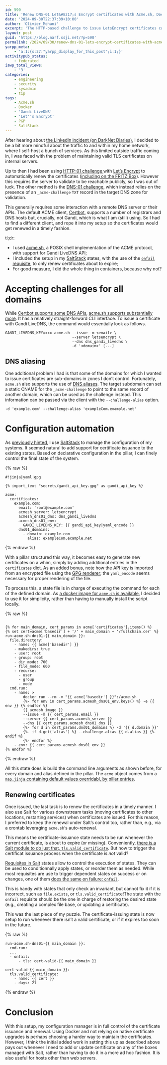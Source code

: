 ```yaml
---
id: 590
title: 'Renew DNS-01 Let&#8217;s Encrypt certificates with Acme.sh, Docker, SaltStack and Gandi LiveDNS'
date: '2024-09-30T22:37:39+10:00'
author: 'Olivier Mehani'
excerpt: 'The HTTP-based challenge to issue LetsEncrypt certificates can''t be used for internal or non-HTTP servers. This post describes the use of acme.sh in Docker to issue and renew certificates over DNS via SaltStack.'
layout: post
guid: 'https://blog.narf.ssji.net/?p=590'
permalink: /2024/09/30/renew-dns-01-lets-encrypt-certificates-with-acme-sh-docker-saltstack-and-gandi-livedns/
yarpp_meta:
    - 'a:1:{s:27:"yarpp_display_for_this_post";i:1;}'
activitypub_status:
    - federated
iawp_total_views:
    - '3'
categories:
    - engineering
    - security
    - sysadmin
    - tip
tags:
    - Acme.sh
    - Docker
    - 'Gandi LiveDNS'
    - 'Let''s Encrypt'
    - PGP
    - SaltStack
---
```


After hearing about [the LinkedIn incident (on DarkNet Diaries)](https://darknetdiaries.com/episode/86/), I decided to be a bit more mindful about the traffic to and within my home network, where I self-host a bunch of services. As this limited outside traffic coming in, I was faced with the problem of maintaining valid TLS certificates on internal servers.

Up to then I had been using [HTTP-01 challenge ](https://letsencrypt.org/docs/challenge-types/#http-01-challenge)with [Let’s Encrypt](https://letsencrypt.org/) to automatically renew the certificates ([including on the FRITZ!Box](https://blog.narf.ssji.net/2017/07/17/using-lets-encrypt-certificates-with-a-fritzbox/ "Using Let’s Encrypt certificates with a FRITZ!Box")). However this requires the server to validate to be reachable publicly, so I was out of luck. The other method is the [DNS-01 challenge](https://letsencrypt.org/docs/challenge-types/#dns-01-challenge), which instead relies on the presence of an `_acme-challenge` `TXT` record in the target DNS zone for validation.

This generally requires some interaction with a remote DNS server or their APIs. The default ACME client, [Certbot](https://certbot.eff.org/), supports a number of registrars and DNS hosts but, crucially, not Gandi, which is what I am (still) using. So I had to find a different client, and rope it into my setup so the certificates would get renewed in a timely fashion.

tl;dr:

- I used [acme.sh](https://github.com/acmesh-official/acme.sh), a POSIX shell implementation of the ACME protocol, with support for Gandi LiveDNS API;
- I included the setup in my [SaltStack](https://saltproject.io/) states, with the use of the [`onfail` requisite](https://docs.saltproject.io/en/latest/ref/states/requisites.html#onfail), to only renew certificates about to expire;
- For good measure, I did the whole thing in containers, because why not?

# Accepting challenges for all domains

While [Certbot supports some DNS APIs](https://github.com/certbot/certbot), [acme.sh supports substantially more](https://github.com/acmesh-official/acme.sh/tree/master/dnsapi). It has a relatively straight-forward CLI interface. To issue a certificate with Gandi LiveDNS, the command would essentially look as follows.

```
GANDI_LIVEDNS_KEY=xxx acme.sh --issue -m <email> \
                              --server letsencrypt \
                              --dns dns_gandi_livedns \
                              -d '<domain>' [...]
```

## DNS aliasing

One additional problem I had is that some of the domains for which I wanted to issue certificates are sub-domains in zones I don’t control. Fortunately, `acme.sh` also supports the use of [DNS aliases](https://github.com/acmesh-official/acme.sh/wiki/DNS-alias-mode). The target subdomain can set a static CNAME for the `_acme-challenge` to point to the same record of another domain, which can be used as the challenge instead. This information can be passed via the client with the `--challenge-alias` option.

```
-d 'example.com' --challenge-alias 'exampleCom.example.net'
```

# Configuration automation

As [previously hinted](https://blog.narf.ssji.net/2023/12/28/saltstack-maps-as-objects/ "SaltStack maps as objects"), I use [SaltStack](https://saltproject.io/) to manage the configuration of my systems. It seemed natural to add support for certificate issuance to the existing states. Based on declarative configuration in the pillar, I can finely control the final state of the system.

{% raw %}
```
#!jinja|yaml|gpg

{% import_text "secrets/gandi_api_key.gpg" as gandi_api_key %}

acme:
  certificates:
    example.com:
      email: 'root@example.com'
      acmesh_server: letsencrypt
      acmesh_dns01_dns: dns_gandi_livedns
      acmesh_dns01_env:
        GANDI_LIVEDNS_KEY: {{ gandi_api_key|yaml_encode }}
      dns01_domains:
        - domain: example.com
          alias: exampleCom.example.net
```
{% endraw %}

With a pillar structured this way, it becomes easy to generate new certificates on a whim, simply by adding additional entries in the `certificates` dict. As an added bonus, note how the API key is imported from an encrypted file using the [GPG renderer](https://docs.saltproject.io/en/latest/ref/renderers/all/salt.renderers.gpg.html); the `yaml_encode` seems necessary for proper rendering of the file.

To process this, a state file is in charge of executing the command for each of the defined domain. As [a docker image for `acme.sh` is available](https://hub.docker.com/r/neilpang/acme.sh), I decided to use it for simplicity, rather than having to manually install the script locally.

{% raw %}
```
 
{% for main_domain, cert_params in acme['certificates'].items() %}
{% set cert=acme['basedir'] + '/' + main_domain + '/fullchain.cer' %}
run-acme.sh-dns01-{{ main_domain }}:
  file.directory:
    - name: {{ acme['basedir'] }}
    - makedirs: true
    - user: root
    - group: root
    - dir_mode: 700
    - file_mode: 600
    - recurse:
      - user
      - group
      - mode
  cmd.run:                                                                                                                                                              
    - name: >
        docker run --rm -v "{{ acme['basedir'] }}":/acme.sh
        {%- for env in cert_params.acmesh_dns01_env.keys() %} -e {{ env }} {% endfor %}
        {{ acmesh_image }}
        --issue -m {{ cert_params.email }}
        --server {{ cert_params.acmesh_server }}
        --dns {{ cert_params.acmesh_dns01_dns }}
        {%- for d in cert_params.dns01_domains %} -d '{{ d.domain }}'
        {%- if d.get('alias') %} --challenge-alias {{ d.alias }} {% endif %}
        {%- endfor %}
    - env: {{ cert_params.acmesh_dns01_env }}
{% endfor %}
```
{% endraw %}

All this state does is build the command line arguments as shown before, for every domain and alias defined in the pillar. The `acme` object comes from a [`map.jinja` containing default values overridabl, by pillar entries](https://blog.narf.ssji.net/2023/12/28/saltstack-maps-as-objects/ "SaltStack maps as objects").

## Renewing certificates

Once issued, the last task is to renew the certificates in a timely manner. I also use Salt for various downstream tasks (moving certificates to other locations, restarting services) when certificates are issued. For this reason, I preferred to keep the renewal under Salt’s control too, rather than, e.g., via a crontab leveraging `acme.sh`‘s auto-renewal.

This means the certificate-issuance state needs to be run whenever the current certificate, is about to expire (or missing). Conveniently, [there is a Salt module to do just that, `tls.valid_certificate`](https://docs.saltproject.io/en/latest/ref/states/all/salt.states.tls.html#salt.states.tls.valid_certificate). But how to trigger the certificat issuance process when the certificate is *not* valid?

[Requisites in Salt](https://docs.saltproject.io/en/latest/ref/states/requisites.html) states allow to control the execution of states. They can be used to conditionnally apply states, or reorder them as needed. While most requisites are use to trigger dependent states on success or on changes, one of them [does the same on failure: `onfail`](https://docs.saltproject.io/en/latest/ref/states/requisites.html#onfail).

This is handy with states that only check an invariant, but cannot fix it if it is incorrect, such as `file.exists`, or `tls.valid_certificat`e!The state with the `onfail` requisite should be the one in charge of restoring the desired state (e.g., creating a complex file base, or updating a certificate).

This was the last piece of my puzzle. The certificate-issuing state is now setup to run whenever there isn’t a valid certificate, or if it expires too soon in the future.

{% raw %}
```
run-acme.sh-dns01-{{ main_domain }}:
  cmd.run:
  ...
  - onfail:
      - tls: cert-valid-{{ main_domain }}

cert-valid-{{ main_domain }}:
  tls.valid_certificate:
    - name: {{ cert }}
    - days: 21
```
{% endraw %}

# Conclusion

With this setup, my configuration manager is in full control of the certificate issuance and renewal. Using Docker and not relying on native certificate upgrades is perhaps choosing a harder way to maintain the certificates. However, I think the initial added work in setting this up as described above pays out whenever I need to add or update certificate on any of the boxes managed with Salt, rather than having to do it in a more ad hoc fashion. It is also useful for hosts other than web servers.
